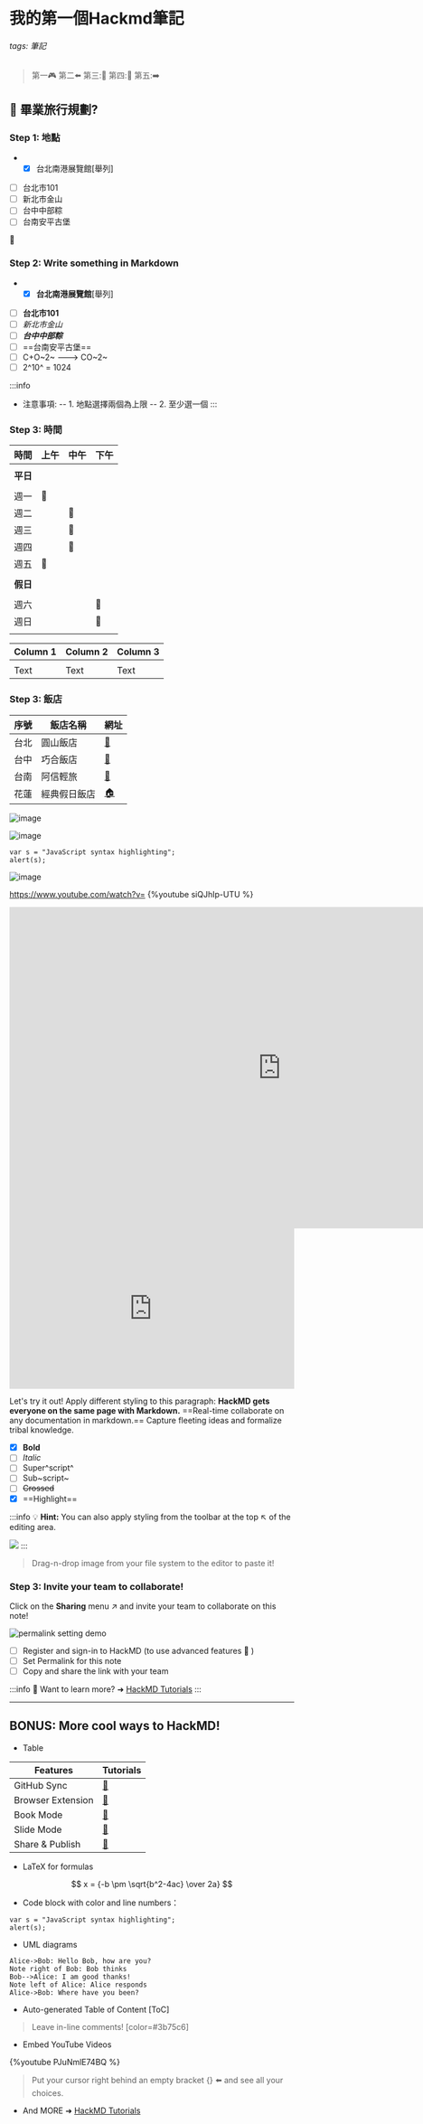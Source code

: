 # **我的第一個Hackmd筆記**

###### tags: 筆記

> 第一:video_game: 
> 第二:arrow_left:
> 第三:🐧
> 第四::penguin:
> 第五::arrow_right:
> 

## :pencil:  畢業旅行規劃?

### Step 1: 地點

* - [x] 台北南港展覽館[舉列]
- [ ] 台北市101
- [ ] 新北市金山
- [ ] 台中中部粽
- [ ] 台南安平古堡

:rocket: 

### Step 2: Write something in Markdown

* - [x] **台北南港展覽館**[舉列]
- [ ] **台北市101**
- [ ] *新北市金山*
- [ ] ***台中中部粽***
- [ ] ==台南安平古堡==
- [ ] C+O~2~ ---> CO~2~
- [ ] 2^10^ = 1024

:::info
- 注意事項:
-- 1. 地點選擇兩個為上限
-- 2. 至少選一個
:::

### Step 3: 時間
| 時間     | 上午 | 中午 | 下午 |
| -------- | ---- | ---- | ---- |
|          |      |      |      |
| **平日** |      |      |      |
|          |      |      |      |
| 週一     | 🐧   |      |      |
| 週二     |      | 🐧   |      |
| 週三     |      | 🐧   |      |
| 週四     |      | 🐧   |      |
| 週五     | 🐧   |      |      |
|          |      |      |      |
| **假日** |      |      |      |
|          |      |      |      |
| 週六     |      |      | 🐧   |
| 週日     |      |      | 🐧   |
|          |      |      |      |



| Column 1 | Column 2 | Column 3 |
| -------- | -------- | -------- |
|          |          |          |
| Text     | Text     | Text     |



### Step 3: 飯店


| 序號 | 飯店名稱 | 網址 |
| ---- | -------- | ---- |
| 台北 | 圓山飯店   | [:hotel:][圓山飯店1]|
| 台中 | 巧合飯店   | [:love_hotel:][巧合飯店2]     |
| 台南 | 阿信輕旅   | [:house_with_garden:][阿信輕旅3] |
| 花蓮 | 經典假日飯店  | [:house:][經典假日飯店4]     |

[圓山飯店1]:https://www.grand-hotel.org/TW/official/main.aspx
[巧合飯店2]:https://www.agoda.com/zh-tw/chance-hotel/hotel/taichung-tw.html
[阿信輕旅3]:https://www.taiwanchoco.com.tw/zh-tw/diy-experience/Ashin%20Tainan%20Hostel
[經典假日飯店4]:http://www.classichotel.com.tw/

![image](https://hackmd.io/_uploads/B1W9CvLdT.png)

![image](https://hackmd.io/_uploads/HJr30DU_T.png)

```javascript=16
var s = "JavaScript syntax highlighting";
alert(s);
```

![image](https://hackmd.io/_uploads/SkqTkuLup.png)

https://www.youtube.com/watch?v=
{%youtube siQJhIp-UTU %}

<iframe src="https://docs.google.com/presentation/d/e/2PACX-1vQzaX3OmnKWlAuCwCquNQw8Q2d5hlNQdvdGtMF0x9IDQsF_ydDy1r4kLuLCrkn7y_hSw4GkdZB6P-Kc/embed?start=false&loop=false&delayms=3000" frameborder="0" width="960" height="569" allowfullscreen="true" mozallowfullscreen="true" webkitallowfullscreen="true"></iframe>

<div class='modelo-wrapper'> <div style="width: 100%; padding-bottom: 56.25%; position: relative"> <div style="position: absolute; top: 0; bottom: 0; left: 0; right: 0;"> <iframe src=" https://app.modaiyun.com/embedded/1743520561173581824?viewport=false&autoplay=false&autorotate=false&hideTools=false&showBIM=false&showBBoxSize=false&showKooRender=false&showSettings=false" style="width:100%;height:100%;" frameborder="0" mozallowfullscreen webkitallowfullscreen allowfullscreen ></iframe> </div> </div> </div>



Let's try it out!
Apply different styling to this paragraph:
**HackMD gets everyone on the same page with Markdown.** ==Real-time collaborate on any documentation in markdown.== Capture fleeting ideas and formalize tribal knowledge.

- [x] **Bold**
- [ ] *Italic*
- [ ] Super^script^
- [ ] Sub~script~
- [ ] ~~Crossed~~
- [x] ==Highlight==

:::info
:bulb: **Hint:** You can also apply styling from the toolbar at the top :arrow_upper_left: of the editing area.

![](https://i.imgur.com/Cnle9f9.png)
:::

> Drag-n-drop image from your file system to the editor to paste it!

### Step 3: Invite your team to collaborate!

Click on the <i class="fa fa-share-alt"></i> **Sharing** menu :arrow_upper_right: and invite your team to collaborate on this note!

![permalink setting demo](https://i.imgur.com/PjUhQBB.gif)

- [ ] Register and sign-in to HackMD (to use advanced features :tada: ) 
- [ ] Set Permalink for this note
- [ ] Copy and share the link with your team

:::info
:pushpin: Want to learn more? ➜ [HackMD Tutorials](https://hackmd.io/c/tutorials) 
:::

---

## BONUS: More cool ways to HackMD!

- Table

| Features          | Tutorials               |
| ----------------- |:----------------------- |
| GitHub Sync       | [:link:][GitHub-Sync]   |
| Browser Extension | [:link:][HackMD-it]     |
| Book Mode         | [:link:][Book-mode]     |
| Slide Mode        | [:link:][Slide-mode]    | 
| Share & Publish   | [:link:][Share-Publish] |

[GitHub-Sync]: https://hackmd.io/c/tutorials/%2Fs%2Flink-with-github
[HackMD-it]: https://hackmd.io/c/tutorials/%2Fs%2Fhackmd-it
[Book-mode]: https://hackmd.io/c/tutorials/%2Fs%2Fhow-to-create-book
[Slide-mode]: https://hackmd.io/c/tutorials/%2Fs%2Fhow-to-create-slide-deck
[Share-Publish]: https://hackmd.io/c/tutorials/%2Fs%2Fhow-to-publish-note

- LaTeX for formulas

$$
x = {-b \pm \sqrt{b^2-4ac} \over 2a}
$$

- Code block with color and line numbers：
```javascript=16
var s = "JavaScript syntax highlighting";
alert(s);
```




- UML diagrams
```sequence
Alice->Bob: Hello Bob, how are you?
Note right of Bob: Bob thinks
Bob-->Alice: I am good thanks!
Note left of Alice: Alice responds
Alice->Bob: Where have you been?
```
- Auto-generated Table of Content
[ToC]

> Leave in-line comments! [color=#3b75c6]

- Embed YouTube Videos

{%youtube PJuNmlE74BQ %}

> Put your cursor right behind an empty bracket {} :arrow_left: and see all your choices.

- And MORE ➜ [HackMD Tutorials](https://hackmd.io/c/tutorials)
